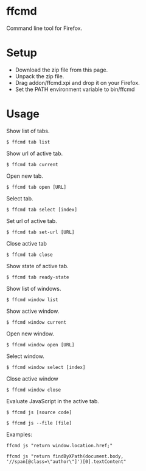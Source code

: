 # ffcmd
Command line tool for Firefox.

# Setup

* Download the zip file from this page.
* Unpack the zip file.
* Drag addon/ffcmd.xpi and drop it on your Firefox.
* Set the PATH environment variable to bin/ffcmd

# Usage

Show list of tabs.

`$ ffcmd tab list`

Show url of active tab.

`$ ffcmd tab current`

Open new tab.

`$ ffcmd tab open [URL]`

Select tab.

`$ ffcmd tab select [index]`

Set url of active tab.

`$ ffcmd tab set-url [URL]`

Close active tab

`$ ffcmd tab close`

Show state of active tab.

`$ ffcmd tab ready-state`

Show list of windows.

`$ ffcmd window list`

Show active window.

`$ ffcmd window current`

Open new window.

`$ ffcmd window open [URL]`

Select window.

`$ ffcmd window select [index]`

Close active window

`$ ffcmd window close`

Evaluate JavaScript in the active tab.

`$ ffcmd js [source code]`

`$ ffcmd js --file [file]`

Examples:

`ffcmd js "return window.location.href;"`

`ffcmd js "return findByXPath(document.body, '//span[@class=\"author\"]')[0].textContent"`

